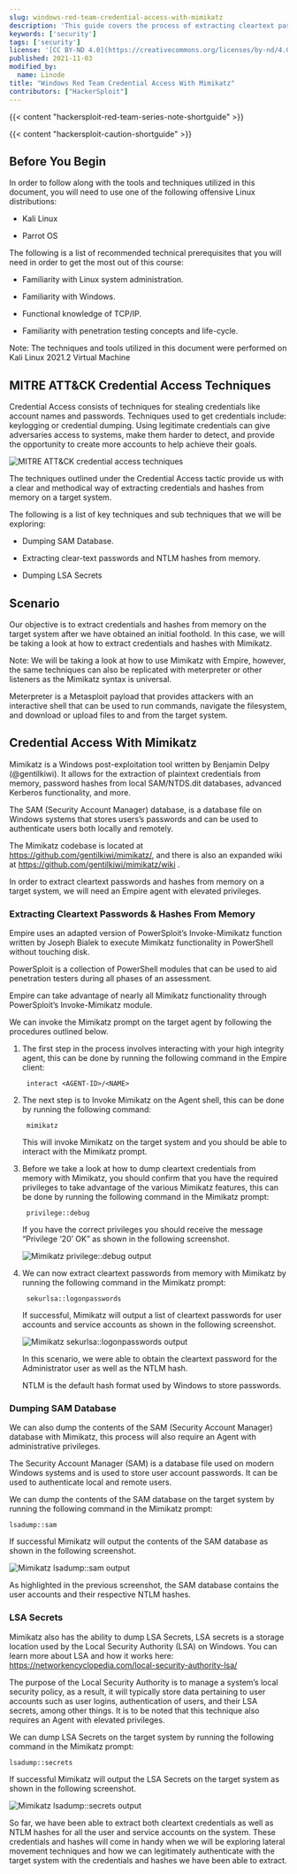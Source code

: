 ```yaml
---
slug: windows-red-team-credential-access-with-mimikatz
description: 'This guide covers the process of extracting cleartext passwords and hashes from Windows system by leveraging tools like Mimikatz.'
keywords: ['security']
tags: ['security']
license: '[CC BY-ND 4.0](https://creativecommons.org/licenses/by-nd/4.0)'
published: 2021-11-03
modified_by:
  name: Linode
title: "Windows Red Team Credential Access With Mimikatz"
contributors: ["HackerSploit"]
---
```


{{< content "hackersploit-red-team-series-note-shortguide" >}}

{{< content "hackersploit-caution-shortguide" >}}

## Before You Begin

In order to follow along with the tools and techniques utilized in this document, you will need to use one of the following offensive Linux distributions:

- Kali Linux

- Parrot OS

The following is a list of recommended technical prerequisites that you will need in order to get the most out of this course:

- Familiarity with Linux system administration.

- Familiarity with Windows.

- Functional knowledge of TCP/IP.

- Familiarity with penetration testing concepts and life-cycle.

Note: The techniques and tools utilized in this document were performed on Kali Linux 2021.2 Virtual Machine

## MITRE ATT&CK Credential Access Techniques

Credential Access consists of techniques for stealing credentials like account names and passwords. Techniques used to get credentials include: keylogging or credential dumping. Using legitimate credentials can give adversaries access to systems, make them harder to detect, and provide the opportunity to create more accounts to help achieve their goals.

![MITRE ATT&CK credential access techniques](mitre-attack-credential-access-techniques.png "MITRE ATT&CK credential access techniques")


The techniques outlined under the Credential Access tactic provide us with a clear and methodical way of extracting credentials and hashes from memory on a target system.

The following is a list of key techniques and sub techniques that we will be exploring:

- Dumping SAM Database.

- Extracting clear-text passwords and NTLM hashes from memory.

- Dumping LSA Secrets

## Scenario

Our objective is to extract credentials and hashes from memory on the target system after we have obtained an initial foothold. In this case, we will be taking a look at how to extract credentials and hashes with Mimikatz.

Note: We will be taking a look at how to use Mimikatz with Empire, however, the same techniques can also be replicated with meterpreter or other listeners as the Mimikatz syntax is universal.

Meterpreter is a Metasploit payload that provides attackers with an interactive shell that can be used to run commands, navigate the filesystem, and download or upload files to and from the target system.

## Credential Access With Mimikatz

Mimikatz is a Windows post-exploitation tool written by Benjamin Delpy (@gentilkiwi). It allows for the extraction of plaintext credentials from memory, password hashes from local SAM/NTDS.dit databases, advanced Kerberos functionality, and more.

The SAM (Security Account Manager) database, is a database file on Windows systems that stores users’s passwords and can be used to authenticate users both locally and remotely.

The Mimikatz codebase is located at https://github.com/gentilkiwi/mimikatz/, and there is also an expanded wiki at https://github.com/gentilkiwi/mimikatz/wiki .

In order to extract cleartext passwords and hashes from memory on a target system, we will need an Empire agent with elevated privileges.

### Extracting Cleartext Passwords & Hashes From Memory

Empire uses an adapted version of PowerSploit’s Invoke-Mimikatz function written by Joseph Bialek to execute Mimikatz functionality in PowerShell without touching disk.

PowerSploit is a collection of PowerShell modules that can be used to aid penetration testers during all phases of an assessment.

Empire can take advantage of nearly all Mimikatz functionality through PowerSploit’s Invoke-Mimikatz module.

We can invoke the Mimikatz prompt on the target agent by following the procedures outlined below.

1. The first step in the process involves interacting with your high integrity agent, this can be done by running the following command in the Empire client:

        interact <AGENT-ID>/<NAME>

1. The next step is to Invoke Mimikatz on the Agent shell, this can be done by running the following command:

        mimikatz

    This will invoke Mimikatz on the target system and you should be able to interact with the Mimikatz prompt.

1. Before we take a look at how to dump cleartext credentials from memory with Mimikatz, you should confirm that you have the required privileges to take advantage of the various Mimikatz features, this can be done by running the following command in the Mimikatz prompt:


        privilege::debug


    If you have the correct privileges you should receive the message “Privilege ‘20’ OK” as shown in the following screenshot.

    ![Mimikatz privilege::debug output](mimikatz-privilege-debug-output.png "Mimikatz privilege::debug output")

1. We can now extract cleartext passwords from memory with Mimikatz by running the following command in the Mimikatz prompt:

        sekurlsa::logonpasswords

    If successful, Mimikatz will output a list of cleartext passwords for user accounts and service accounts as shown in the following screenshot.

    ![Mimikatz sekurlsa::logonpasswords output](mimikatz-sekurlsa-logonpasswords-output.png "Mimikatz sekurlsa::logonpasswords output")

    In this scenario, we were able to obtain the cleartext password for the Administrator user as well as the NTLM hash.

    NTLM is the default hash format used by Windows to store passwords.

### Dumping SAM Database

We can also dump the contents of the SAM (Security Account Manager) database with Mimikatz, this process will also require an Agent with administrative privileges.

The Security Account Manager (SAM) is a database file used on modern Windows systems and is used to store user account passwords. It can be used to authenticate local and remote users.

We can dump the contents of the SAM database on the target system by running the following command in the Mimikatz prompt:

    lsadump::sam

If successful Mimikatz will output the contents of the SAM database as shown in the following screenshot.

![Mimikatz lsadump::sam output](mimikatz-lsadump-sam-output.png "Mimikatz lsadump::sam output")

As highlighted in the previous screenshot, the SAM database contains the user accounts and their respective NTLM hashes.

### LSA Secrets

Mimikatz also has the ability to dump LSA Secrets, LSA secrets is a storage location used by the Local Security Authority (LSA) on Windows.
You can learn more about LSA and how it works here: https://networkencyclopedia.com/local-security-authority-lsa/

The purpose of the Local Security Authority is to manage a system’s local security policy, as a result, it will typically store data pertaining to user accounts such as user logins, authentication of users, and their LSA secrets, among other things. It is to be noted that this technique also requires an Agent with elevated privileges.

We can dump LSA Secrets on the target system by running the following command in the Mimikatz prompt:

    lsadump::secrets

If successful Mimikatz will output the LSA Secrets on the target system as shown in the following screenshot.

![Mimikatz lsadump::secrets output](mimikatz-lsadump-secrets-output.png "Mimikatz lsadump::secrets output")

So far, we have been able to extract both cleartext credentials as well as NTLM hashes for all the user and service accounts on the system. These credentials and hashes will come in handy when we will be exploring lateral movement techniques and how we can legitimately authenticate with the target system with the credentials and hashes we have been able to extract.

